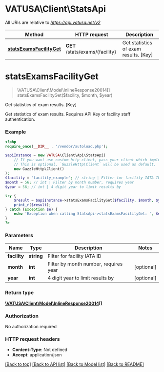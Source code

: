 # VATUSA\Client\StatsApi

All URIs are relative to *https://api.vatusa.net/v2*

Method | HTTP request | Description
------------- | ------------- | -------------
[**statsExamsFacilityGet**](StatsApi.md#statsExamsFacilityGet) | **GET** /stats/exams/{facility} | Get statistics of exam results. [Key]


# **statsExamsFacilityGet**
> \VATUSA\Client\Model\InlineResponse20014[] statsExamsFacilityGet($facility, $month, $year)

Get statistics of exam results. [Key]

Get statistics of exam results. Requires API Key or facility staff authentication.

### Example
```php
<?php
require_once(__DIR__ . '/vendor/autoload.php');

$apiInstance = new VATUSA\Client\Api\StatsApi(
    // If you want use custom http client, pass your client which implements `GuzzleHttp\ClientInterface`.
    // This is optional, `GuzzleHttp\Client` will be used as default.
    new GuzzleHttp\Client()
);
$facility = "facility_example"; // string | Filter for facility IATA ID
$month = 56; // int | Filter by month number, requires year
$year = 56; // int | 4 digit year to limit results by

try {
    $result = $apiInstance->statsExamsFacilityGet($facility, $month, $year);
    print_r($result);
} catch (Exception $e) {
    echo 'Exception when calling StatsApi->statsExamsFacilityGet: ', $e->getMessage(), PHP_EOL;
}
?>
```

### Parameters

Name | Type | Description  | Notes
------------- | ------------- | ------------- | -------------
 **facility** | **string**| Filter for facility IATA ID |
 **month** | **int**| Filter by month number, requires year | [optional]
 **year** | **int**| 4 digit year to limit results by | [optional]

### Return type

[**\VATUSA\Client\Model\InlineResponse20014[]**](../Model/InlineResponse20014.md)

### Authorization

No authorization required

### HTTP request headers

 - **Content-Type**: Not defined
 - **Accept**: application/json

[[Back to top]](#) [[Back to API list]](../../README.md#documentation-for-api-endpoints) [[Back to Model list]](../../README.md#documentation-for-models) [[Back to README]](../../README.md)


